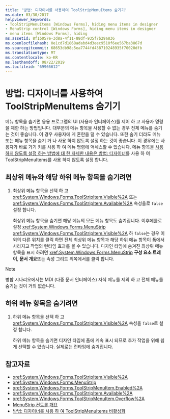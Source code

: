 ```yaml
---
title: '방법: 디자이너를 사용하여 ToolStripMenuItems 숨기기'
ms.date: 03/30/2017
helpviewer_keywords:
- ToolStripMenuItems [Windows Forms], hiding menu items in designer
- MenuStrip control [Windows Forms], hiding menu items in designer
- menu items [Windows Forms], hiding
ms.assetid: 8f1b057e-3d8a-4f11-88df-935f7b29a836
ms.openlocfilehash: 0e1cd7d1868adabd4d3eec9510f6ee567ba3867d
ms.sourcegitcommit: 68653db98c5ea7744fd438710248935f70020dfb
ms.translationtype: MT
ms.contentlocale: ko-KR
ms.lasthandoff: 08/22/2019
ms.locfileid: "69966612"
---
```

# <a name="how-to-hide-toolstripmenuitems-using-the-designer"></a>방법: 디자이너를 사용하여 ToolStripMenuItems 숨기기
메뉴 항목을 숨기면 응용 프로그램의 UI (사용자 인터페이스)를 제어 하 고 사용자 명령을 제한 하는 방법입니다. 대부분의 메뉴 항목을 사용할 수 없는 경우 전체 메뉴를 숨기는 것이 좋습니다. 이 경우 사용자에 게 혼란을 덜 수 있습니다. 또한 숨기 더라도 메뉴 또는 메뉴 항목을 숨기 거 나 사용 하지 않도록 설정 하는 것이 좋습니다 .이 경우에는 사용자가 바로 가기 키를 사용 하 여 메뉴 명령에 액세스할 수 있습니다. 메뉴 항목을 [사용 하지 않도록 설정 하는 방법에 대 한 자세한 내용은 방법: 디자이너](how-to-disable-toolstripmenuitems-using-the-designer.md)를 사용 하 여 ToolStripMenuItems를 사용 하지 않도록 설정 합니다.

## <a name="to-hide-a-top-level-menu-and-its-submenu-items"></a>최상위 메뉴와 해당 하위 메뉴 항목을 숨기려면

1. 최상위 메뉴 항목을 선택 하 고 <xref:System.Windows.Forms.ToolStripItem.Visible%2A> 또는 <xref:System.Windows.Forms.ToolStripItem.Available%2A> 속성을로 `false`설정 합니다.

     최상위 메뉴 항목을 숨기면 해당 메뉴의 모든 메뉴 항목도 숨겨집니다. 이후에를로 설정 <xref:System.Windows.Forms.MenuStrip> <xref:System.Windows.Forms.ToolStripItem.Visible%2A> 하 `false`는 경우 이외의 다른 위치를 클릭 하면 전체 최상위 메뉴 항목과 해당 하위 메뉴 항목이 폼에서 사라지고 작업의 런타임 효과를 볼 수 있습니다. 디자인 타임에 숨겨진 최상위 메뉴 항목을 표시 하려면 <xref:System.Windows.Forms.MenuStrip> **구성 요소 트레이**, **문서 개요**또는 속성 그리드 위쪽에서를 클릭 합니다.

> [!NOTE]
> 병합 시나리오에서는 MDI (다중 문서 인터페이스) 자식 메뉴를 제외 하 고 전체 메뉴를 숨기는 것이 거의 없습니다.

## <a name="to-hide-a-submenu-item"></a>하위 메뉴 항목을 숨기려면

1. 하위 메뉴 항목을 선택 하 고 <xref:System.Windows.Forms.ToolStripItem.Visible%2A> 속성을 `false`로 설정 합니다.

     하위 메뉴 항목을 숨기면 디자인 타임에 폼에 계속 표시 되므로 추가 작업을 위해 쉽게 선택할 수 있습니다. 실제로는 런타임에 숨겨집니다.

## <a name="see-also"></a>참고자료

- <xref:System.Windows.Forms.ToolStripItem.Visible%2A>
- <xref:System.Windows.Forms.MenuStrip>
- <xref:System.Windows.Forms.ToolStripMenuItem.Enabled%2A>
- <xref:System.Windows.Forms.ToolStripItem.Available%2A>
- <xref:System.Windows.Forms.ToolStripMenuItem.Overflow%2A>
- [MenuStrip 컨트롤 개요](menustrip-control-overview-windows-forms.md)
- [방법: 디자이너를 사용 하 여 ToolStripMenuItems 비활성화](how-to-disable-toolstripmenuitems-using-the-designer.md)
